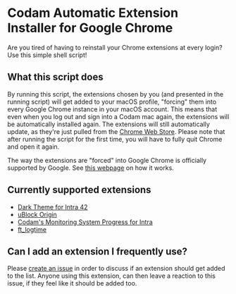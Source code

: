 # Codam Automatic Extension Installer for Google Chrome
Are you tired of having to reinstall your Chrome extensions at every login? Use this simple shell script!

## What this script does
By running this script, the extensions chosen by you (and presented in the running script) will get added to your macOS profile, "forcing" them into every Google Chrome instance in your macOS account. This means that even when you log out and sign into a Codam mac again, the extensions will be automatically installed again. The extensions will still automatically update, as they're just pulled from the [Chrome Web Store](https://chrome.google.com/webstore/category/extensions). Please note that after running the script for the first time, you will have to fully quit Chrome and open it again.

The way the extensions are "forced" into Google Chrome is officially supported by Google. See [this webpage](https://developer.chrome.com/docs/extensions/mv2/external_extensions/) on how it works.

## Currently supported extensions
- [Dark Theme for Intra 42](https://chrome.google.com/webstore/detail/dark-theme-for-intra-42/hmflgigeigiejaogcgamkecmlibcpdgo)
- [uBlock Origin](https://chrome.google.com/webstore/detail/ublock-origin/cjpalhdlnbpafiamejdnhcphjbkeiagm)
- [Codam's Monitoring System Progress for Intra](https://chrome.google.com/webstore/detail/codams-monitoring-system/ibbhfmdmdogpnhbnceifekblmddoniol)
- [ft_logtime](https://chrome.google.com/webstore/detail/ftlogtime/mnohnflacgkmhaocfhhmjeeciibiciep)

## Can I add an extension I frequently use?
Please [create an issue](https://github.com/FreekBes/codam_auto_extension_installer/issues/new) in order to discuss if an extension should get added to the list. Anyone using this extension, can then leave a reaction to this issue, if they feel like it should be added too.
